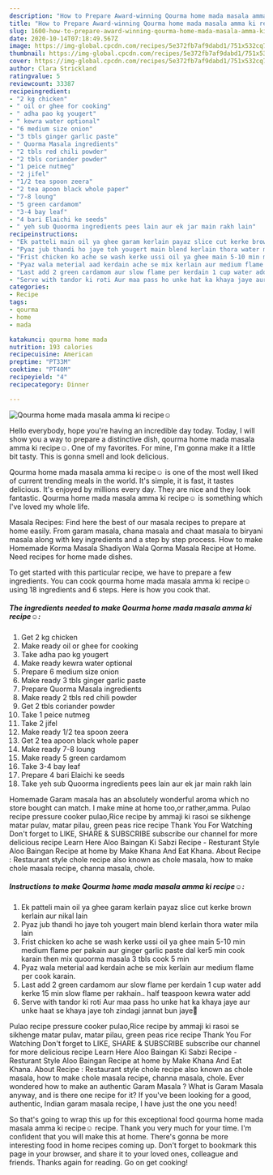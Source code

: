 ```yaml
---
description: "How to Prepare Award-winning Qourma home mada masala amma ki recipe☺️"
title: "How to Prepare Award-winning Qourma home mada masala amma ki recipe☺️"
slug: 1600-how-to-prepare-award-winning-qourma-home-mada-masala-amma-ki-recipe
date: 2020-10-14T07:18:49.567Z
image: https://img-global.cpcdn.com/recipes/5e372fb7af9dabd1/751x532cq70/qourma-home-mada-masala-amma-ki-recipe☺️-recipe-main-photo.jpg
thumbnail: https://img-global.cpcdn.com/recipes/5e372fb7af9dabd1/751x532cq70/qourma-home-mada-masala-amma-ki-recipe☺️-recipe-main-photo.jpg
cover: https://img-global.cpcdn.com/recipes/5e372fb7af9dabd1/751x532cq70/qourma-home-mada-masala-amma-ki-recipe☺️-recipe-main-photo.jpg
author: Clara Strickland
ratingvalue: 5
reviewcount: 33387
recipeingredient:
- "2 kg chicken"
- " oil or ghee for cooking"
- " adha pao kg yougert"
- " kewra water optional"
- "6 medium size onion"
- "3 tbls ginger garlic paste"
- " Quorma Masala ingredients"
- "2 tbls red chili powder"
- "2 tbls coriander powder"
- "1 peice nutmeg"
- "2 jifel"
- "1/2 tea spoon zeera"
- "2 tea apoon black whole paper"
- "7-8 loung"
- "5 green cardamom"
- "3-4 bay leaf"
- "4 bari Elaichi ke seeds"
- " yeh sub Quoorma ingredients pees lain aur ek jar main rakh lain"
recipeinstructions:
- "Ek patteli main oil ya ghee garam kerlain payaz slice cut kerke brown kerlain aur nikal lain"
- "Pyaz jub thandi ho jaye toh yougert main blend kerlain thora water mila lain"
- "Frist chicken ko ache se wash kerke ussi oil ya ghee main 5-10 min medium flame per pakain aur ginger garlic paste dal ker5 min cook karain then mix quoorma masala 3 tbls cook 5 min"
- "Pyaz wala meterial aad kerdain ache se mix kerlain aur medium flame per cook karain."
- "Last add 2 green cardamom aur slow flame per kerdain 1 cup water add kerke 15 min slow flame per rakhain.. half teaspoon kewra water add"
- "Serve with tandor ki roti Aur maa pass ho unke hat ka khaya jaye aur unke haat se khaya jaye toh zindagi jannat bun jaye🥰"
categories:
- Recipe
tags:
- qourma
- home
- mada

katakunci: qourma home mada 
nutrition: 193 calories
recipecuisine: American
preptime: "PT33M"
cooktime: "PT40M"
recipeyield: "4"
recipecategory: Dinner

---
```



![Qourma home mada masala amma ki recipe☺️](https://img-global.cpcdn.com/recipes/5e372fb7af9dabd1/751x532cq70/qourma-home-mada-masala-amma-ki-recipe☺️-recipe-main-photo.jpg)

Hello everybody, hope you're having an incredible day today. Today, I will show you a way to prepare a distinctive dish, qourma home mada masala amma ki recipe☺️. One of my favorites. For mine, I'm gonna make it a little bit tasty. This is gonna smell and look delicious.

Qourma home mada masala amma ki recipe☺️ is one of the most well liked of current trending meals in the world. It's simple, it is fast, it tastes delicious. It's enjoyed by millions every day. They are nice and they look fantastic. Qourma home mada masala amma ki recipe☺️ is something which I've loved my whole life.

Masala Recipes: Find here the best of our masala recipes to prepare at home easily. From garam masala, chana masala and chaat masala to biryani masala along with key ingredients and a step by step process. How to make Homemade Korma Masala Shadiyon Wala Qorma Masala Recipe at Home. Need recipes for home made dishes.


To get started with this particular recipe, we have to prepare a few ingredients. You can cook qourma home mada masala amma ki recipe☺️ using 18 ingredients and 6 steps. Here is how you cook that.

<!--inarticleads1-->

##### The ingredients needed to make Qourma home mada masala amma ki recipe☺️:

1. Get 2 kg chicken
1. Make ready  oil or ghee for cooking
1. Take  adha pao kg yougert
1. Make ready  kewra water optional
1. Prepare 6 medium size onion
1. Make ready 3 tbls ginger garlic paste
1. Prepare  Quorma Masala ingredients
1. Make ready 2 tbls red chili powder
1. Get 2 tbls coriander powder
1. Take 1 peice nutmeg
1. Take 2 jifel
1. Make ready 1/2 tea spoon zeera
1. Get 2 tea apoon black whole paper
1. Make ready 7-8 loung
1. Make ready 5 green cardamom
1. Take 3-4 bay leaf
1. Prepare 4 bari Elaichi ke seeds
1. Take  yeh sub Quoorma ingredients pees lain aur ek jar main rakh lain


Homemade Garam masala has an absolutely wonderful aroma which no store bought can match. I make mine at home too,or rather,amma. Pulao recipe pressure cooker pulao,Rice recipe by ammaji ki rasoi se sikhenge matar pulav, matar pilau, green peas rice recipe Thank You For Watching Don&#39;t forget to LIKE, SHARE &amp; SUBSCRIBE subscribe our channel for more delicious recipe Learn Here Aloo Baingan Ki Sabzi Recipe - Resturant Style Aloo Baingan Recipe at home by Make Khana And Eat Khana. About Recipe : Restaurant style chole recipe also known as chole masala, how to make chole masala recipe, channa masala, chole. 

<!--inarticleads2-->

##### Instructions to make Qourma home mada masala amma ki recipe☺️:

1. Ek patteli main oil ya ghee garam kerlain payaz slice cut kerke brown kerlain aur nikal lain
1. Pyaz jub thandi ho jaye toh yougert main blend kerlain thora water mila lain
1. Frist chicken ko ache se wash kerke ussi oil ya ghee main 5-10 min medium flame per pakain aur ginger garlic paste dal ker5 min cook karain then mix quoorma masala 3 tbls cook 5 min
1. Pyaz wala meterial aad kerdain ache se mix kerlain aur medium flame per cook karain.
1. Last add 2 green cardamom aur slow flame per kerdain 1 cup water add kerke 15 min slow flame per rakhain.. half teaspoon kewra water add
1. Serve with tandor ki roti Aur maa pass ho unke hat ka khaya jaye aur unke haat se khaya jaye toh zindagi jannat bun jaye🥰


Pulao recipe pressure cooker pulao,Rice recipe by ammaji ki rasoi se sikhenge matar pulav, matar pilau, green peas rice recipe Thank You For Watching Don&#39;t forget to LIKE, SHARE &amp; SUBSCRIBE subscribe our channel for more delicious recipe Learn Here Aloo Baingan Ki Sabzi Recipe - Resturant Style Aloo Baingan Recipe at home by Make Khana And Eat Khana. About Recipe : Restaurant style chole recipe also known as chole masala, how to make chole masala recipe, channa masala, chole. Ever wondered how to make an authentic Garam Masala ? What is Garam Masala anyway, and is there one recipe for it? If you&#39;ve been looking for a good, authentic, Indian garam masala recipe, I have just the one you need! 

So that's going to wrap this up for this exceptional food qourma home mada masala amma ki recipe☺️ recipe. Thank you very much for your time. I'm confident that you will make this at home. There's gonna be more interesting food in home recipes coming up. Don't forget to bookmark this page in your browser, and share it to your loved ones, colleague and friends. Thanks again for reading. Go on get cooking!
